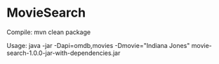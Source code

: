 # MovieSearch

Compile:
mvn clean package

Usage:
java -jar -Dapi=omdb,movies -Dmovie="Indiana Jones" movie-search-1.0.0-jar-with-dependencies.jar
